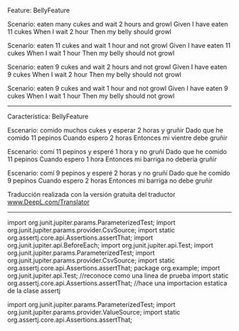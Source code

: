 Feature: BellyFeature

  Scenario: eaten many cukes and wait 2 hours and growl
    Given I have eaten 11 cukes
    When I wait 2 hour
    Then my belly should growl

  Scenario: eaten 11 cukes and wait 1 hour and not growl
    Given I have eaten 11 cukes
    When I wait 1 hour
    Then my belly should not growl

  Scenario: eaten 9 cukes and wait 2 hours and not growl
    Given I have eaten 9 cukes
    When I wait 2 hour
    Then my belly should not growl

  Scenario: eaten 9 cukes and wait 1 hour and not growl
    Given I have eaten 9 cukes
    When I wait 1 hour
    Then my belly should not growl




***************************************************************

Característica: BellyFeature

  Escenario: comido muchos cukes y esperar 2 horas y gruñir
    Dado que he comido 11 pepinos
    Cuando espero 2 horas
    Entonces mi vientre debe gruñir

  Escenario: comí 11 pepinos y esperé 1 hora y no gruñí
    Dado que he comido 11 pepinos
    Cuando espero 1 hora
    Entonces mi barriga no debería gruñir

  Escenario: comí 9 pepinos y esperé 2 horas y no gruñí
    Dado que he comido 9 pepinos
    Cuando espero 2 horas
    Entonces mi barriga no debe gruñir

Traducción realizada con la versión gratuita del traductor www.DeepL.com/Translator


*************************************************************************
import org.junit.jupiter.params.ParameterizedTest;
import org.junit.jupiter.params.provider.CsvSource;
import static org.assertj.core.api.Assertions.assertThat;
import org.junit.jupiter.api.BeforeEach;
import org.junit.jupiter.api.Test;
import org.junit.jupiter.params.ParameterizedTest;
import org.junit.jupiter.params.provider.CsvSource;
import static org.assertj.core.api.Assertions.assertThat;
package org.example;
import org.junit.jupiter.api.Test; //reconoce como una linea de prueba
import static org.assertj.core.api.Assertions.assertThat; //hace una importacion estatica de la clase assertj


import org.junit.jupiter.params.ParameterizedTest;
import org.junit.jupiter.params.provider.ValueSource;
import static org.assertj.core.api.Assertions.assertThat;
